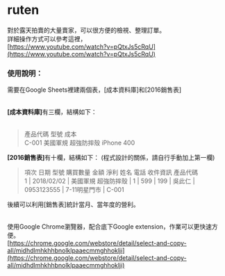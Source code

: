 # ruten
對於露天拍賣的大量賣家，可以很方便的檢視、整理訂單。</br>
詳細操作方式可以參考這裡，</br>
[https://www.youtube.com/watch?v=pQtxJs5cRqU](https://www.youtube.com/watch?v=pQtxJs5cRqU)
</br>
<h3>使用說明：</h3>

需要在Google Sheets裡建兩個表，[成本資料庫]和[2016銷售表]</br></br>

<b>[成本資料庫]</b>有三欄，結構如下：</br></br>
<blockquote>
產品代碼 型號 成本</br>
C-001   美國軍規 超強防摔殼 iPhone   400</br>
</blockquote>

<b>[2016銷售表]</b>有十欄，結構如下：  (程式設計的關係，請自行手動加上第一欄)
<blockquote>
項次	日期	型號	購買數量	金額	淨利	姓名	電話	收件資訊	產品代碼</br>
1 | 2018/02/02 | 美國軍規 超強防摔殼 | 1 | 599 | 199 | 吳此仁 | 0953123555 | 7-11明星門市 | C-001</br>
</blockquote>
後續可以利用[銷售表]統計當月、當年度的營利。</br></br>

使用Google Chrome瀏覽器，配合底下Google extension，作業可以更快速方便。</br>
[https://chrome.google.com/webstore/detail/select-and-copy-all/midhdlmhkhhbnolklpaaecmmghhoklji](https://chrome.google.com/webstore/detail/select-and-copy-all/midhdlmhkhhbnolklpaaecmmghhoklji)


